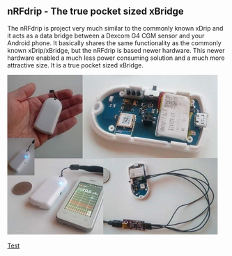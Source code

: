 ## nRFdrip - The true pocket sized xBridge

The nRFdrip is project very much similar to the commonly known xDrip and it acts as a data bridge between a Dexcom G4 CGM sensor and your Android phone. It basically shares the same functionality as the commonly known xDrip/xBridge, but the nRFdrip is based newer hardware. This newer hardware enabled a much less power consuming solution and a much more attractive size. It is a true pocket sized xBridge.

![alt text](https://github.com/mrzign/nRFdrip/blob/master/docs/images/nRFdrip_1.png "nRFdrip overview")

[Test](https://github.com/mrzign/nRFdrip/docs/pages/test.md)



